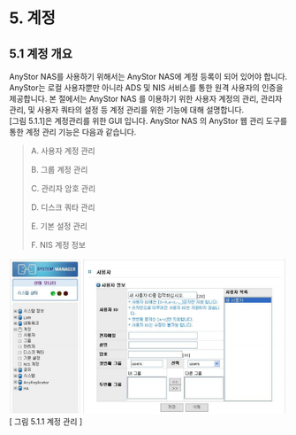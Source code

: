 # 5. 계정

## 5.1 계정 개요

AnyStor NAS를 사용하기 위해서는 AnyStor NAS에 계정 등록이 되어 있어야 합니다. AnyStor는 로컬 사용자뿐만 아니라 ADS 및 NIS 서비스를 통한 원격 사용자의 인증을 제공합니다. 본 절에서는 AnyStor NAS 를 이용하기 위한 사용자 계정의 관리, 관리자 관리, 및 사용자 쿼타의 설정 등 계정 관리를 위한 기능에 대해 설명합니다.   
 \[그림 5.1.1\]은 계정관리를 위한 GUI 입니다. AnyStor NAS 의 AnyStor 웹 관리 도구를 통한 계정 관리 기능은 다음과 같습니다.

> A. 사용자 계정 관리
>
> B. 그룹 계정 관리
>
> C. 관리자 암호 관리
>
> D. 디스크 쿼타 관리
>
> E. 기본 설정 관리
>
> F. NIS 계정 정보

![account1.png](../.gitbook/assets/account1.png)   
 \[ 그림 5.1.1 계정 관리 \]


